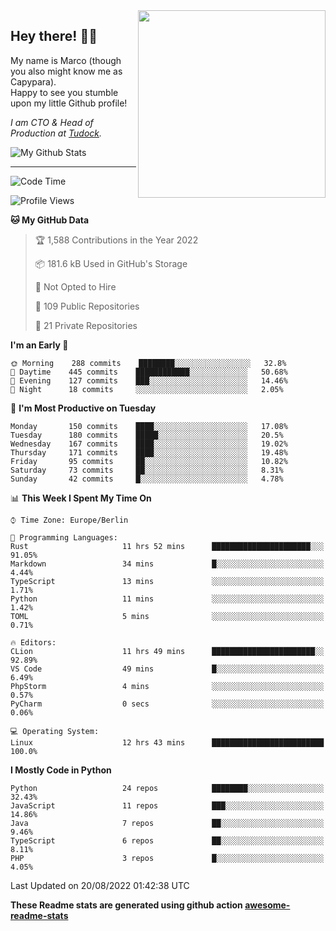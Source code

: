 <img src="https://capypara.de/para_logo.png?a=13" align="right" width="300">

## Hey there! 👋🙃
My name is Marco (though you also might know me as Capypara).  
Happy to see you stumble upon my little Github profile!

*I am CTO & Head of Production at <a href="http://tudock.de">Tudock</a>.*


![My Github Stats](https://github-readme-stats.vercel.app/api?username=theCapypara&show_icons=true&title_color=8ea106&text_color=ffffff&icon_color=8ea106&bg_color=2F343F&hide_border=1)

---
<!--START_SECTION:waka-->
![Code Time](http://img.shields.io/badge/Code%20Time-0%20secs-blue)

![Profile Views](http://img.shields.io/badge/Profile%20Views-0-blue)

**🐱 My GitHub Data** 

> 🏆 1,588 Contributions in the Year 2022
 > 
> 📦 181.6 kB Used in GitHub's Storage 
 > 
> 🚫 Not Opted to Hire
 > 
> 📜 109 Public Repositories 
 > 
> 🔑 21 Private Repositories  
 > 
**I'm an Early 🐤** 

```text
🌞 Morning    288 commits    ████████░░░░░░░░░░░░░░░░░   32.8% 
🌆 Daytime    445 commits    ████████████░░░░░░░░░░░░░   50.68% 
🌃 Evening    127 commits    ███░░░░░░░░░░░░░░░░░░░░░░   14.46% 
🌙 Night      18 commits     ░░░░░░░░░░░░░░░░░░░░░░░░░   2.05%

```
📅 **I'm Most Productive on Tuesday** 

```text
Monday       150 commits    ████░░░░░░░░░░░░░░░░░░░░░   17.08% 
Tuesday      180 commits    █████░░░░░░░░░░░░░░░░░░░░   20.5% 
Wednesday    167 commits    ████░░░░░░░░░░░░░░░░░░░░░   19.02% 
Thursday     171 commits    ████░░░░░░░░░░░░░░░░░░░░░   19.48% 
Friday       95 commits     ██░░░░░░░░░░░░░░░░░░░░░░░   10.82% 
Saturday     73 commits     ██░░░░░░░░░░░░░░░░░░░░░░░   8.31% 
Sunday       42 commits     █░░░░░░░░░░░░░░░░░░░░░░░░   4.78%

```


📊 **This Week I Spent My Time On** 

```text
⌚︎ Time Zone: Europe/Berlin

💬 Programming Languages: 
Rust                     11 hrs 52 mins      ██████████████████████░░░   91.05% 
Markdown                 34 mins             █░░░░░░░░░░░░░░░░░░░░░░░░   4.44% 
TypeScript               13 mins             ░░░░░░░░░░░░░░░░░░░░░░░░░   1.71% 
Python                   11 mins             ░░░░░░░░░░░░░░░░░░░░░░░░░   1.42% 
TOML                     5 mins              ░░░░░░░░░░░░░░░░░░░░░░░░░   0.71%

🔥 Editors: 
CLion                    11 hrs 49 mins      ███████████████████████░░   92.89% 
VS Code                  49 mins             █░░░░░░░░░░░░░░░░░░░░░░░░   6.49% 
PhpStorm                 4 mins              ░░░░░░░░░░░░░░░░░░░░░░░░░   0.57% 
PyCharm                  0 secs              ░░░░░░░░░░░░░░░░░░░░░░░░░   0.06%

💻 Operating System: 
Linux                    12 hrs 43 mins      █████████████████████████   100.0%

```

**I Mostly Code in Python** 

```text
Python                   24 repos            ████████░░░░░░░░░░░░░░░░░   32.43% 
JavaScript               11 repos            ███░░░░░░░░░░░░░░░░░░░░░░   14.86% 
Java                     7 repos             ██░░░░░░░░░░░░░░░░░░░░░░░   9.46% 
TypeScript               6 repos             ██░░░░░░░░░░░░░░░░░░░░░░░   8.11% 
PHP                      3 repos             █░░░░░░░░░░░░░░░░░░░░░░░░   4.05%

```



 Last Updated on 20/08/2022 01:42:38 UTC
<!--END_SECTION:waka-->

**These Readme stats are generated using github action [awesome-readme-stats](https://github.com/anmol098/waka-readme-stats)**
